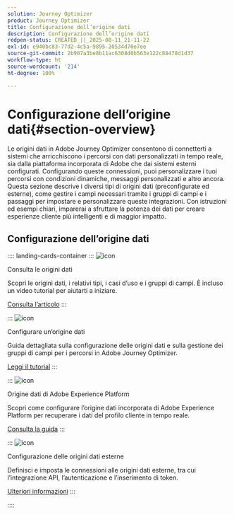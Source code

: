 ```yaml
---
solution: Journey Optimizer
product: Journey Optimizer
title: Configurazione dell’origine dati
description: Configurazione dell’origine dati
redpen-status: CREATED_||_2025-08-11_21-11-22
exl-id: e940bc83-77d2-4c5a-9895-20534d70e7ee
source-git-commit: 2b907a3be8b11ac6308d0b563e122c88478d1d37
workflow-type: ht
source-wordcount: '214'
ht-degree: 100%

---
```


# Configurazione dell’origine dati{#section-overview}

Le origini dati in Adobe Journey Optimizer consentono di connetterti a sistemi che arricchiscono i percorsi con dati personalizzati in tempo reale, sia dalla piattaforma incorporata di Adobe che dai sistemi esterni configurati. Configurando queste connessioni, puoi personalizzare i tuoi percorsi con condizioni dinamiche, messaggi personalizzati e altro ancora. Questa sezione descrive i diversi tipi di origini dati (preconfigurate ed esterne), come gestire i campi necessari tramite i gruppi di campi e i passaggi per impostare e personalizzare queste integrazioni. Con istruzioni ed esempi chiari, imparerai a sfruttare la potenza dei dati per creare esperienze cliente più intelligenti e di maggior impatto.

## Configurazione dell’origine dati

:::: landing-cards-container
:::
![icon](https://cdn.experienceleague.adobe.com/icons/circle-play.svg)

Consulta le origini dati

Scopri le origini dati, i relativi tipi, i casi d’uso e i gruppi di campi. È incluso un video tutorial per aiutarti a iniziare.

[Consulta l’articolo](../using/datasource/about-data-sources.md)
:::

:::
![icon](https://cdn.experienceleague.adobe.com/icons/gear.svg)

Configurare un’origine dati

Guida dettagliata sulla configurazione delle origini dati e sulla gestione dei gruppi di campi per i percorsi in Adobe Journey Optimizer.

[Leggi il tutorial](../using/datasource/configure-data-sources.md)
:::

:::
![icon](https://cdn.experienceleague.adobe.com/icons/puzzle-piece.svg)

Origine dati di Adobe Experience Platform

Scopri come configurare l’origine dati incorporata di Adobe Experience Platform per recuperare i dati del profilo cliente in tempo reale.

[Consulta la guida](../using/datasource/adobe-experience-platform-data-source.md)
:::

:::
![icon](https://cdn.experienceleague.adobe.com/icons/code-branch.svg)

Configurazione delle origini dati esterne

Definisci e imposta le connessioni alle origini dati esterne, tra cui l’integrazione API, l’autenticazione e l’inserimento di token.

[Ulteriori informazioni](../using/datasource/external-data-sources.md)
:::

::::

